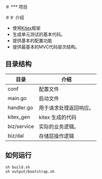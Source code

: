 ＃ *** 项目

＃＃ 介绍

- 使用[Kitex](https://github.com/cloudwego/kitex/)框架
- 生成单元测试的基本代码。
- 提供基本的配置功能
- 提供最基本的MVC代码层次结构。

## 目录结构

| 目录          | 介绍          |
|-------------|-------------|
| conf        | 配置文件        |
| main.go     | 启动文件        |
| handler.go  | 用于请求处理返回响应。 |
| kitex_gen   | kitex 生成的代码 |
| biz/service | 实际的业务逻辑。    |
| biz/dal     | 存储层操作逻辑     |

## 如何运行

````外壳
sh build.sh
sh output/bootstrap.sh
````